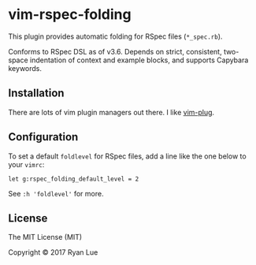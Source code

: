 vim-rspec-folding
=================

This plugin provides automatic folding for RSpec files (`*_spec.rb`).

Conforms to RSpec DSL as of v3.6. Depends on strict, consistent, two-space indentation of context and example blocks, and supports Capybara keywords.

Installation
------------

There are lots of vim plugin managers out there. I like [vim-plug](https://github.com/junegunn/vim-plug).

Configuration
-------------

To set a default `foldlevel` for RSpec files, add a line like the one below to your `vimrc`:

```viml
let g:rspec_folding_default_level = 2
```

See `:h 'foldlevel'` for more.

License
-------

The MIT License (MIT)

Copyright © 2017 Ryan Lue
